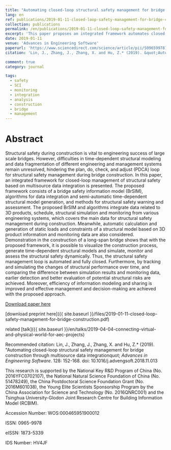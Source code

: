 ```yaml
---
title: "Automating closed-loop structural safety management for bridge construction through multisource data integration"
lang: en
ref: publications/2019-01-11-closed-loop-safety-management-for-bridge-construction
collection: publications
permalink: /en/publications/2019-01-11-closed-loop-safety-management-for-bridge-construction
excerpt: 'This paper proposes an integrated framework automates closed-loop management of structural safety during bridge construction.'
date: 2019-01-11
venue: 'Advances in Engineering Software'
paperurl: 'https://www.sciencedirect.com/science/article/pii/S0965997818306689'
citation: 'Lin, J., Zhang, J., Zhang, X. and Hu, Z.* (2019). &quot;Automating closed-loop structural safety management for bridge construction through multisource data integration&quot; <i>Advances in Engineering Software</i>. 128: 152-168. doi: 10.1016/j.advengsoft.2018.11.013'

comment: true
category: journal

tags: 
  - safety
  - SCI
  - monitoring
  - integration
  - analysis
  - construction
  - bridge
  - management
---
```



Abstract
====

Structural safety during construction is vital to engineering success of large scale bridges. However, difficulties in time-dependent structural modeling and data fragmentation of different engineering and management systems remain unresolved, hindering the plan, do, check, and adjust (PDCA) loop for structural safety management during bridge construction. In this paper, an integrated framework for closed-loop management of structural safety based on multisource data integration is presented. The proposed framework consists of a bridge safety information model (BrSIM), algorithms for data integration and semi-automatic time-dependent structural model generation, and methods for structural safety warning and assessment. The proposed BrSIM and algorithms integrate data related to 3D products, schedule, structural simulation and monitoring from various engineering systems, which covers the main data for structural safety management during construction. Meanwhile, automatic calculation and generation of static loads and constraints of a structural model based on 3D product information and monitoring data are also considered. Demonstration in the construction of a long-span bridge shows that with the proposed framework, it is possible to visualize the construction process, generate time-dependent structural models and simulate, monitor and assess the structural safety dynamically. Thus, the structural safety management loop is automated and fully closed. Furthermore, by tracking and simulating the changes of structural performance over time, and comparing the difference between simulation results and monitoring data, earlier detection and better evaluation of potential structural risks are achieved. Moreover, efficiency of information modeling and sharing is improved and effective management and decision-making are achieved with the proposed approach.

[Download paper here](https://www.sciencedirect.com/science/article/pii/S0965997818306689)

[download preprint here]({{ site.baseurl }}/files/2019-01-11-closed-loop-safety-management-for-bridge-construction.pdf)

related [talk]({{ site.baseurl }}/en/talks/2019-04-04-connecting-virtual-and-physical-world-for-aec-projects)

Recommended citation: Lin, J., Zhang, J., Zhang, X. and Hu, Z.* (2019). &quot;Automating closed-loop structural safety management for bridge construction through multisource data integrationquot; <i>Advances in Engineering Software</i>. 128: 152-168. doi: 10.1016/j.advengsoft.2018.11.013

This research is supported by the National Key R&D Program of China (No. 2016YFC0702107), the National Natural Science Foundation of China (No. 51478249), the China Postdoctoral Science Foundation Grant (No. 2016M601038), the Young Elite Scientists Sponsorship Program by the China Association for Science and Technology (No. 2016QNRC001) and the Tsinghua University-Glodon Joint Research Centre for Building Information Model (RCBIM).

Accession Number: WOS:000465951900012

ISSN: 0965-9978

eISSN: 1873-5339

IDS Number: HV4JF